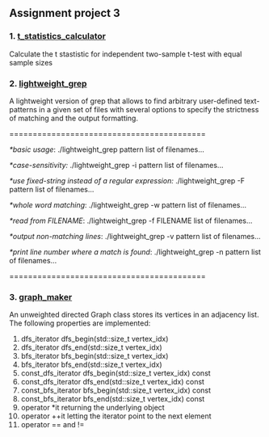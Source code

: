 ## Assignment project 3
### 1. [t_statistics_calculator](assignment3/code/t_statistics_calculator.cpp)
Calculate the t stastistic for independent two-sample t-test with equal sample sizes 

### 2. [lightweight_grep](assignment3/code/lightweight_grep.cpp)
A lightweight version of grep that allows to find arbitrary user-defined text-patterns in a given set of files with several options to specify the strictness of matching and the output formatting. 

==========================================

_*basic usage_: ./lightweight_grep pattern list of filenames...

_*case-sensitivity:_ ./lightweight_grep -i pattern list of filenames...

_*use fixed-string instead of a regular expression:_ ./lightweight_grep -F pattern list of filenames...

_*whole word matching_: ./lightweight_grep -w pattern list of filenames...

_*read from FILENAME_: ./lightweight_grep -f FILENAME list of filenames...

_*output non-matching lines_: ./lightweight_grep -v pattern list of filenames...

_*print line number where a match is found_: ./lightweight_grep -n pattern list of filenames...

==========================================

### 3. [graph_maker](assignment3/code/graph.hpp)
An unweighted directed Graph class stores its vertices in an adjacency list. The following properties are implemented:

1. dfs_iterator dfs_begin(std::size_t vertex_idx)
2. dfs_iterator dfs_end(std::size_t vertex_idx)
3. bfs_iterator bfs_begin(std::size_t vertex_idx)
4. bfs_iterator bfs_end(std::size_t vertex_idx)
5. const_dfs_iterator dfs_begin(std::size_t vertex_idx) const
6. const_dfs_iterator dfs_end(std::size_t vertex_idx) const
7. const_bfs_iterator bfs_begin(std::size_t vertex_idx) const 
8. const_bfs_iterator bfs_end(std::size_t vertex_idx) const
9. operator *it returning the underlying object
10. operator ++it letting the iterator point to the next element
11. operator == and != 
